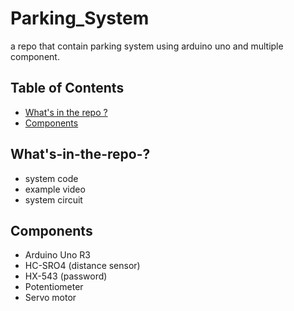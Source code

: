 # Parking_System
a repo that contain parking system using arduino uno and multiple component.

## Table of Contents
- [What's in the repo ?](#What's-in-the-repo-?)
- [Components](#Components)

## What's-in-the-repo-?
- system code
- example video
- system circuit

## Components
- Arduino Uno R3
- HC-SRO4 (distance sensor)
- HX-543 (password)
- Potentiometer
- Servo motor

